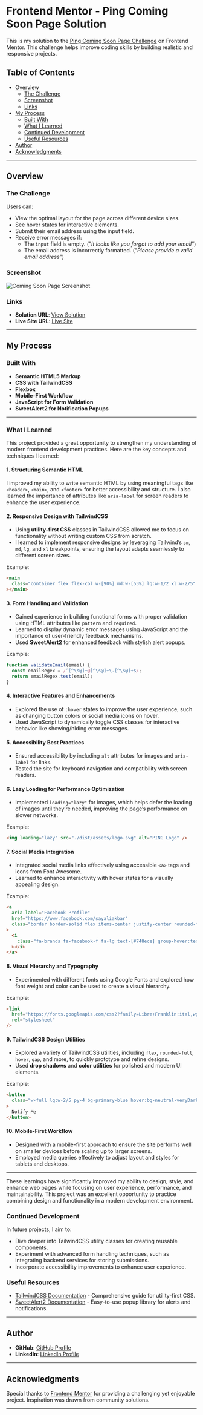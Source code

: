 # Frontend Mentor - Ping Coming Soon Page Solution

This is my solution to the [Ping Coming Soon Page Challenge](https://www.frontendmentor.io/challenges/ping-single-column-coming-soon-page-5cadd051fec04111f7b848da) on Frontend Mentor. This challenge helps improve coding skills by building realistic and responsive projects.

## Table of Contents

- [Overview](#overview)
  - [The Challenge](#the-challenge)
  - [Screenshot](#screenshot)
  - [Links](#links)
- [My Process](#my-process)
  - [Built With](#built-with)
  - [What I Learned](#what-i-learned)
  - [Continued Development](#continued-development)
  - [Useful Resources](#useful-resources)
- [Author](#author)
- [Acknowledgments](#acknowledgments)

---

## Overview

### The Challenge

Users can:

- View the optimal layout for the page across different device sizes.
- See hover states for interactive elements.
- Submit their email address using the input field.
- Receive error messages if:
  - The `input` field is empty. (_"It looks like you forgot to add your email"_)
  - The email address is incorrectly formatted. (_"Please provide a valid email address"_)

### Screenshot

![Coming Soon Page Screenshot](https://github.com/user-attachments/assets/9b33215a-a774-4f3e-849d-4891389a4061)

### Links

- **Solution URL**: [View Solution](https://github.com/sayakbarali/netixsol-internship/blob/main/week-01/day-04/ping-coming-soon-page-master-solution/index.html)
- **Live Site URL**: [Live Site](https://annoying-voice.surge.sh/)

---

## My Process

### Built With

- **Semantic HTML5 Markup**
- **CSS with TailwindCSS**
- **Flexbox**
- **Mobile-First Workflow**
- **JavaScript for Form Validation**
- **SweetAlert2 for Notification Popups**

---

### What I Learned

This project provided a great opportunity to strengthen my understanding of modern frontend development practices. Here are the key concepts and techniques I learned:

#### **1. Structuring Semantic HTML**

I improved my ability to write semantic HTML by using meaningful tags like `<header>`, `<main>`, and `<footer>` for better accessibility and structure. I also learned the importance of attributes like `aria-label` for screen readers to enhance the user experience.

#### **2. Responsive Design with TailwindCSS**

- Using **utility-first CSS** classes in TailwindCSS allowed me to focus on functionality without writing custom CSS from scratch.
- I learned to implement responsive designs by leveraging Tailwind’s `sm`, `md`, `lg`, and `xl` breakpoints, ensuring the layout adapts seamlessly to different screen sizes.

Example:

```html
<main
  class="container flex flex-col w-[90%] md:w-[55%] lg:w-1/2 xl:w-2/5"
></main>
```

#### **3. Form Handling and Validation**

- Gained experience in building functional forms with proper validation using HTML attributes like `pattern` and `required`.
- Learned to display dynamic error messages using JavaScript and the importance of user-friendly feedback mechanisms.
- Used **SweetAlert2** for enhanced feedback with stylish alert popups.

Example:

```js
function validateEmail(email) {
  const emailRegex = /^[^\s@]+@[^\s@]+\.[^\s@]+$/;
  return emailRegex.test(email);
}
```

#### **4. Interactive Features and Enhancements**

- Explored the use of `:hover` states to improve the user experience, such as changing button colors or social media icons on hover.
- Used JavaScript to dynamically toggle CSS classes for interactive behavior like showing/hiding error messages.

#### **5. Accessibility Best Practices**

- Ensured accessibility by including `alt` attributes for images and `aria-label` for links.
- Tested the site for keyboard navigation and compatibility with screen readers.

#### **6. Lazy Loading for Performance Optimization**

- Implemented `loading="lazy"` for images, which helps defer the loading of images until they’re needed, improving the page’s performance on slower networks.

Example:

```html
<img loading="lazy" src="./dist/assets/logo.svg" alt="PING Logo" />
```

#### **7. Social Media Integration**

- Integrated social media links effectively using accessible `<a>` tags and icons from Font Awesome.
- Learned to enhance interactivity with hover states for a visually appealing design.

Example:

```html
<a
  aria-label="Facebook Profile"
  href="https://www.facebook.com/sayaliakbar"
  class="border border-solid flex items-center justify-center rounded-full w-12 h-12 hover:bg-[#748ece] group"
>
  <i
    class="fa-brands fa-facebook-f fa-lg text-[#748ece] group-hover:text-white"
  ></i>
</a>
```

#### **8. Visual Hierarchy and Typography**

- Experimented with different fonts using Google Fonts and explored how font weight and color can be used to create a visual hierarchy.

Example:

```html
<link
  href="https://fonts.googleapis.com/css2?family=Libre+Franklin:ital,wght@0,100..900;1,100..900&family=Outfit:wght@100..900&family=Plus+Jakarta+Sans:ital,wght@0,200..800;1,200..800&display=swap"
  rel="stylesheet"
/>
```

#### **9. TailwindCSS Design Utilities**

- Explored a variety of TailwindCSS utilities, including `flex`, `rounded-full`, `hover`, `gap`, and more, to quickly prototype and refine designs.
- Used **drop shadows** and **color utilities** for polished and modern UI elements.

Example:

```html
<button
  class="w-full lg:w-2/5 py-4 bg-primary-blue hover:bg-neutral-veryDarkBlue text-white rounded-full drop-shadow-xl"
>
  Notify Me
</button>
```

#### **10. Mobile-First Workflow**

- Designed with a mobile-first approach to ensure the site performs well on smaller devices before scaling up to larger screens.
- Employed media queries effectively to adjust layout and styles for tablets and desktops.

---

These learnings have significantly improved my ability to design, style, and enhance web pages while focusing on user experience, performance, and maintainability. This project was an excellent opportunity to practice combining design and functionality in a modern development environment.

### Continued Development

In future projects, I aim to:

- Dive deeper into TailwindCSS utility classes for creating reusable components.
- Experiment with advanced form handling techniques, such as integrating backend services for storing submissions.
- Incorporate accessibility improvements to enhance user experience.

### Useful Resources

- [TailwindCSS Documentation](https://tailwindcss.com/docs) - Comprehensive guide for utility-first CSS.
- [SweetAlert2 Documentation](https://sweetalert2.github.io/) - Easy-to-use popup library for alerts and notifications.

---

## Author

- **GitHub**: [GitHub Profile](https://github.com/sayakbarali/)
- **LinkedIn**: [LinkedIn Profile](https://www.linkedin.com/in/sayaliakbar/)

---

## Acknowledgments

Special thanks to [Frontend Mentor](https://www.frontendmentor.io/) for providing a challenging yet enjoyable project. Inspiration was drawn from community solutions.

---
